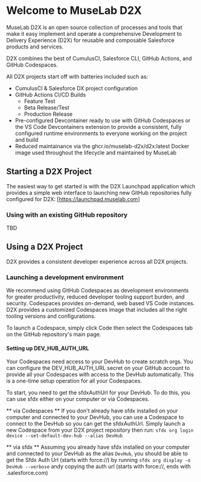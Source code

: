 # Welcome to MuseLab D2X

MuseLab D2X is an open source collection of processes and tools that make it easy implement and operate a comprehensive Development to Delivery Experience (D2X) for reusable and composable Salesforce products and services.

D2X combines the best of CumulusCI, Salesforce CLI, GitHub Actions, and GitHub Codespaces.

All D2X projects start off with batteries included such as:

* CumulusCI & Salesforce DX project configuration
* GitHub Actions CI/CD Builds
  * Feature Test
  * Beta Release/Test
  * Production Release
* Pre-configured Devcontainer ready to use with GitHub Codespaces or the VS Code Devcontainers extension to provide a consistent, fully configured runtime environments to everyone working on the project and build 
* Reduced maintainance via the ghcr.io/muselab-d2x/d2x:latest Docker image used throughout the lifecycle and maintained by MuseLab

## Starting a D2X Project

The easiest way to get started is with the D2X Launchpad application which provides a simple web interface to launching new GitHub repositories fully configured for D2X:
[https://launchpad.muselab.com]

### Using with an existing GitHub repository
TBD

## Using a D2X Project

D2X provides a consistent developer experience across all D2X projects.

### Launching a development environment

We recommend using GitHub Codespaces as development environments for greater productivity, reduced developer tooling support burden, and security. Codespaces provides on-demand, web based VS Code instances. D2X provides a customized Codespaces image that includes all the right tooling versions and configurations.

To launch a Codespace, simply click Code then select the Codespaces tab on the GitHub repository's main page.

#### Setting up DEV_HUB_AUTH_URL

Your Codespaces need access to your DevHub to create scratch orgs. You can configure the DEV_HUB_AUTH_URL secret on your GitHub account to provide all your Codespaces with access to the DevHub automatically. This is a one-time setup operation for all your Codespaces.

To start, you need to get the sfdxAuthUrl for your DevHub. To do this, you can use sfdx either on your computer or via Codespaces.

** via Codespaces **
If you don't already have sfdx installed on your computer and connected to your DevHub, you can use a Codespace to connect to the DevHub so you can get the sfdxAuthUrl. Simply launch a new Codespace from your D2X project repository then run:
`sfdx org login device --set-default-dev-hub --alias DevHub`

** via sfdx **
Assuming you already have sfdx installed on your computer and connected to your DevHub as the alias `DevHub`, you should be able to get the Sfdx Auth Url (starts with force://) by running `sfdx org display -o DevHub --verbose` andy copying the auth url (starts with force://, ends with .salesforce.com)